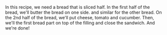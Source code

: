 In this recipe, we need a bread that is sliced half. 
In the first half of the bread, we'll butter the bread on one side. and similar for the other bread. 
On the 2nd half of the bread, we'll put cheese, tomato and cucumber. 
Then, we'll the first bread part on top of the filling and close the sandwich. And we're done! 
